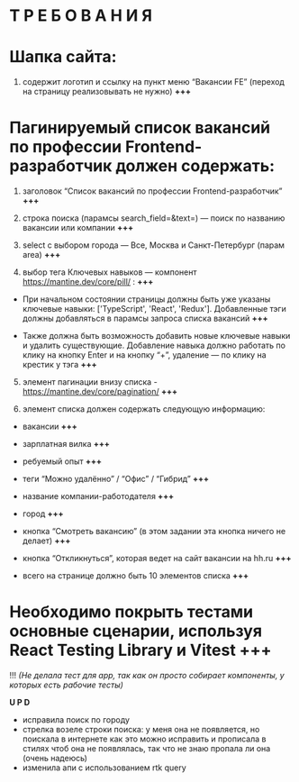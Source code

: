 # **Т Р Е Б О В А Н И Я**

# Шапка сайта:

1. содержит логотип и ссылку на пункт меню “Вакансии FE” (переход на страницу реализовывать не нужно) **+++**

# Пагинируемый список вакансий по профессии Frontend-разработчик должен содержать:

1. заголовок “Список вакансий по профессии Frontend-разработчик” **+++**

2. строка поиска (парамсы search_field=&text=) — поиск по названию вакансии или компании **+++**

3. select с выбором города — Все, Москва и Санкт-Петербург (парам area) **+++**

4. выбор тега Ключевых навыков — компонент https://mantine.dev/core/pill/ : **+++**

- При начальном состоянии страницы должны быть уже указаны ключевые навыки: ['TypeScript', 'React', 'Redux']. Добавленные тэги должны добавляться в парамсы запроса списка вакансий **+++**

- Также должна быть возможность добавить новые ключевые навыки и удалить существующие. Добавление навыка должно работать по клику на кнопку Enter и на кнопку “+”, удаление — по клику на крестик у тэга **+++**

5. элемент пагинации внизу списка - https://mantine.dev/core/pagination/ **+++**

6. элемент списка должен содержать следующую информацию:

- вакансии **+++**

- зарплатная вилка **+++**

- ребуемый опыт **+++**

- теги “Можно удалённо” / “Офис” / “Гибрид” **+++**

- название компании-работодателя **+++**

- город **+++**

- кнопка “Смотреть вакансию” (в этом задании эта кнопка ничего не делает) **+++**

- кнопка “Откликнуться”, которая ведет на сайт вакансии на hh.ru **+++**

- всего на странице должно быть 10 элементов списка **+++**

# Необходимо покрыть тестами основные сценарии, используя React Testing Library и Vitest **+++**

!!! _(Не делала тест для app, так как он просто собирает компоненты, у которых есть рабочие тесты)_

**U P D**

- исправила поиск по городу
- стрелка возеле строки поиска: у меня она не появляется, но поискала в интернете как это можно исправить и прописала в стилях чтоб она не появлялась, так что не знаю пропала ли она (очень надеюсь)
- изменила апи с использованием rtk query
